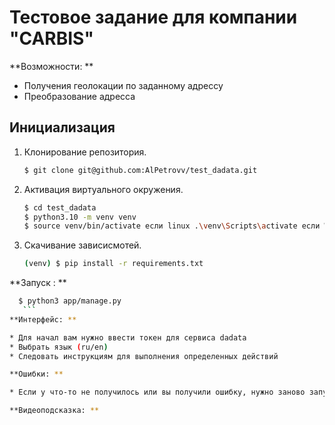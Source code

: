 # Тестовое задание для компании "CARBIS"



**Возможности: **

* Получения геолокации по заданному адрессу
* Преобразование адресса


## Инициализация
1. Клонирование репозитория.
   ```sh
   $ git clone git@github.com:AlPetrovv/test_dadata.git
   ```
   
2. Активация виртуального окружения.
   ```sh
   $ cd test_dadata
   $ python3.10 -m venv venv
   $ source venv/bin/activate если linux .\venv\Scripts\activate если Windows
    ```
    
3. Скачивание зависисмотей.
    ```sh
   (venv) $ pip install -r requirements.txt
   ```
   
**Запуск : **
 ```sh
   $ python3 app/manage.py
    ```
**Интерфейс: **

* Для начал вам нужно ввести токен для сервиса dadata
* Выбрать язык (ru/en)
* Следовать инструкциям для выполнения определенных действий 

**Ошибки: **

* Если у что-то не получилось или вы получили ошибку, нужно заново запустить скрипт(см. Запуск)

**Видеоподсказка: **
  

